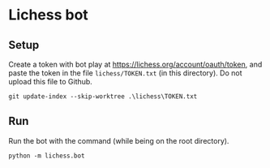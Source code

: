 # Lichess bot

## Setup

Create a token with bot play at https://lichess.org/account/oauth/token, and paste the token in the file `lichess/TOKEN.txt` (in this directory). Do not upload this file to Github.

```
git update-index --skip-worktree .\lichess\TOKEN.txt
```

## Run

Run the bot with the command (while being on the root directory).

```
python -m lichess.bot
```
